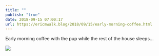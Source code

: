 ```yaml
---
title: ""
publish: "true"
date: 2018-09-15 07:00:17
url: https://ericmwalk.blog/2018/09/15/early-morning-coffee.html
---
```


Early morning coffee with the pup while the rest of the house sleeps...

![](https://ericmwalk.blog/uploads/2022/1eda1797a5.jpg)
